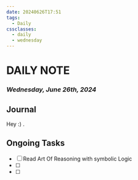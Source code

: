 ```yaml
---
date: 20240626T17:51
tags:
  - Daily
cssclasses:
  - daily
  - wednesday
---
```

# DAILY NOTE
### *Wednesday, June 26th, 2024*

## Journal

Hey :) . 
## Ongoing Tasks
- [ ] Read Art Of  Reasoning with symbolic Logic
- [ ] 
- [ ] 